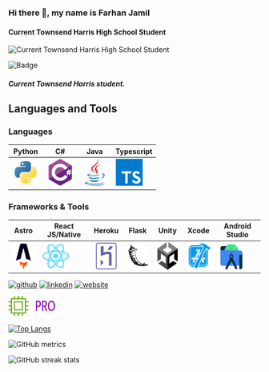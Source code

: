 ### Hi there 👋, my name is Farhan Jamil
#### Current Townsend Harris High School Student
![Current Townsend Harris High School Student](https://media.licdn.com/dms/image/D4E16AQEXkBPnqwQBfA/profile-displaybackgroundimage-shrink_350_1400/0/1685126445243?e=1722470400&v=beta&t=fmXUwX1tZpFRioVSlrHm0uRbjV7RLX561snjor5GckQ)

![Badge](https://img.shields.io/badge/Farhan_Jamil-16_years_old-pink)

##### Current Townsend Harris student.

## Languages and Tools

### Languages

|Python| C# | Java | Typescript |
|------|----|------|-------------|
|<img src="https://github.com/devicons/devicon/blob/master/icons/python/python-original.svg" title="Python"  alt="Python" width="55" height="55"/>|<img src="https://github.com/devicons/devicon/blob/master/icons/csharp/csharp-original.svg" title="C#" alt="C#" width="55" height="55"/> | <img src="https://github.com/devicons/devicon/blob/master/icons/java/java-original.svg" title="Java" alt="Java" width="55" height="55"/> | <img src="https://github.com/devicons/devicon/blob/master/icons/typescript/typescript-original.svg" title="Typescript" alt="Typescript" width="55" height="55"/> |

### Frameworks & Tools
| Astro | React JS/Native | Heroku | Flask | Unity | Xcode | Android Studio 
|-------|-----------------|--------|-------|-------|-------|----------------|
|<img src="https://github.com/devicons/devicon/blob/master/icons/astro/astro-original.svg" title="Astro" alt="Astro" width="55" height="55"/>|<img src="https://github.com/devicons/devicon/blob/master/icons/react/react-original.svg" title="React" alt="React" width="55" height="55"/> | <img src="https://github.com/devicons/devicon/blob/master/icons/heroku/heroku-original.svg" title="Heroku" alt="Heroku" width="55" height="55"/> | <img src="https://github.com/devicons/devicon/blob/master/icons/flask/flask-original.svg" title="Flask" alt="Flask" width="55" height="55"/> | <img src="https://github.com/devicons/devicon/blob/master/icons/unity/unity-original.svg" title="Unity" alt="Unity" width="55" height="55"/> | <img src="https://github.com/devicons/devicon/blob/master/icons/xcode/xcode-plain.svg" title="xcode" alt="xcode" width="55" height="55"/> | <img src="https://github.com/devicons/devicon/blob/master/icons/androidstudio/androidstudio-original.svg" title="Android Studio" alt="Android Studio" width="55" height="55"/>


[<img src='https://cdn.jsdelivr.net/npm/simple-icons@3.0.1/icons/github.svg' alt='github' height='40'>](https://github.com/FarhanJ2)  [<img src='https://cdn.jsdelivr.net/npm/simple-icons@3.0.1/icons/linkedin.svg' alt='linkedin' height='40'>](https://www.linkedin.com/in/farhan-jamil-373370230/)  [<img src='https://cdn.jsdelivr.net/npm/simple-icons@3.0.1/icons/icloud.svg' alt='website' height='40'>](https://farhaninator.me/)  

<a href='https://docs.github.com/en/developers'><img src='https://raw.githubusercontent.com/acervenky/animated-github-badges/master/assets/devbadge.gif' width='40' height='40'></a> <a href='https://github.com/pricing'><img src='https://raw.githubusercontent.com/acervenky/animated-github-badges/master/assets/pro.gif' width='40' height='40'></a> 

[![Top Langs](https://github-readme-stats.vercel.app/api/top-langs/?username=FarhanJ2)](https://github.com/anuraghazra/github-readme-stats)

![GitHub metrics](https://metrics.lecoq.io/FarhanJ2)  

![GitHub streak stats](https://streak-stats.demolab.com/?user=FarhanJ2)  

